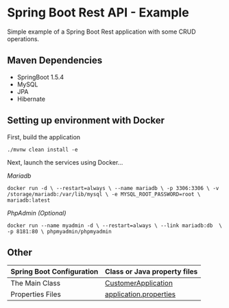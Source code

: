 # Spring Boot Rest API - Example

Simple example of a Spring Boot Rest application with some CRUD operations.

## Maven Dependencies

* SpringBoot 1.5.4
* MySQL
* JPA
* Hibernate

## Setting up environment with Docker

First, build the application

``./mvnw clean install -e ``

Next, launch the services using Docker...

*Mariadb*

``docker run -d \
--restart=always \
--name mariadb \
-p 3306:3306 \
-v /storage/mariadb:/var/lib/mysql \
-e MYSQL_ROOT_PASSWORD=root \
mariadb:latest``

*PhpAdmin (Optional)*

``docker run --name myadmin -d \
--restart=always \
--link mariadb:db  \
-p 8181:80 \
phpmyadmin/phpmyadmin``

## Other

|Spring Boot Configuration | Class or Java property files  |
|--------------------------|---|
|The Main Class | [CustomerApplication](https://github.com/renancetauro/spring-boot-restapi/blob/master/src/main/java/example/CustomerApplication.java) |
|Properties Files | [application.properties](https://github.com/renancetauro/spring-boot-restapi/blob/master/src/main/resources/application.properties)

